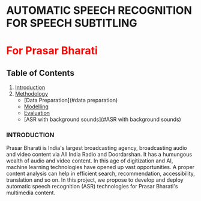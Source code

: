 <!--
<style TYPE="text/css">
code.has-jax {font: inherit; font-size: 100%; background: inherit; border: inherit;}
</style>
<script type="text/x-mathjax-config">
MathJax.Hub.Config({
    tex2jax: {
        inlineMath: [['$','$'], ['\\(','\\)']],
        skipTags: ['script', 'noscript', 'style', 'textarea', 'pre'] // removed 'code' entry
    }
});
MathJax.Hub.Queue(function() {
    var all = MathJax.Hub.getAllJax(), i;
    for(i = 0; i < all.length; i += 1) {
        all[i].SourceElement().parentNode.className += ' has-jax';
    }
});
</script>
<script type="text/javascript" src="https://cdnjs.cloudflare.com/ajax/libs/mathjax/2.7.4/MathJax.js?config=TeX-AMS_HTML-full"></script>

**Estimated Enrollment:** 40
-->

# AUTOMATIC SPEECH RECOGNITION FOR SPEECH SUBTITLING
# <span style= 'color:red'>For Prasar Bharati</span>


## Table of Contents
1. [Introduction](#Introduction)
2. [Methodology](#Methodolgy)
    * [Data Preparation](#data preparation)
    * [Modelling](#modelling)
    * [Evaluation](#evaluation)
    * [ASR with background sounds](#ASR with background sounds)

### INTRODUCTION
Prasar Bharati is India's largest broadcasting agency, broadcasting audio and video content via All India Radio and Doordarshan. It has a humungous wealth of audio and video content. In this age of digitization and AI, machine learning technologies have opened up vast opportunities. A proper content analysis can help in efficient search, recommendation, accessibility, translation and so on. In this project, we propose to develop and deploy automatic speech recognition (ASR) technologies for Prasar Bharati's multimedia content.
